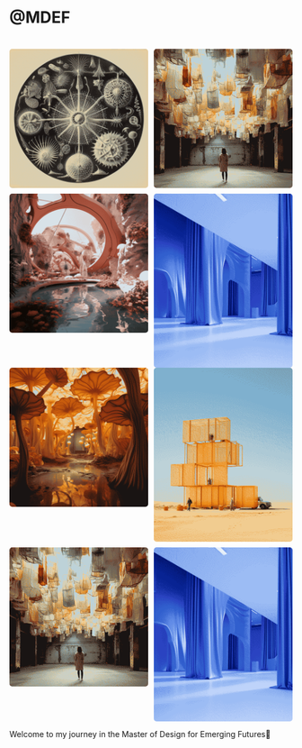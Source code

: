 # @MDEF

<div id="homepage">
  <h1 id="typewriter-text"></h1>
</div>

<!--*add images and gifs here of the build process* -->
<!-- Markdown Content -->
<div class="image-grid">
  <img src="../images/Home/dither_it_vania9117_art_out_of_radiolarian_designed_by_ernst_haeckel_ebdc631f-8812-4f22-a7bc-11acdc31c71e.png" class="grid-item" alt="Iaac">
  <img src="../images/Home/dither_it_vania9117_a_design_installation_made_up_of_waste_c240008b-c937-4ed8-bc42-794dd023ac0f.png" class="grid-item" alt="atelier project">
  <img src="../images/Home/dither_it_vania9117_imaginary_and_futuristic_design_intervention_for_clim_4c6d36dd-f1b7-4356-95c4-ce18eb68ff56.png" class="grid-item portrait-image" alt="bcn street">
  <img src="../images/Home/dither_it_vania9117_conceptual_minimalist_neofuturstic_exhibition_space_w_0f1452da-43da-4d68-8a11-f61486d07d5c.png" class="grid-item" alt="cnc">
  <!-- Add more images as needed -->
</div>

<!-- CSS Styles -->
<style>
  /* Styles for the image grid container */
  .image-grid {
    display: grid;
    grid-template-columns: repeat(2, 1fr); /* Two columns */
    /*grid-template-columns: repeat(auto-fill, minmax(200px, 1fr));*/ /*use this line of code to create a responsive grid that will place all images in one continuous row - each image will shrink accordignly*/
    grid-gap: 10px;
    /* Additional grid container styles can be added here */
  }

  /* Styles for individual grid items (images) */
  .grid-item {
    width: 100%;
    height: auto;
    object-fit: cover;
    border-radius: 5px; /* Add rounded corners to images */
    /* Additional styles for grid items can be added here */
  }
  /* Styles for portrait images */ /*apply this class to any portrait photo in a grid to crop it to landscape: class="grid-item portrait-image" */
.portrait-image {
    object-position: center middle; /* Adjust this property to control the cropping of portrait images */
  }
</style>
<!--*add images and gifs here of the build process* -->
<!-- Markdown Content -->
<div class="image-grid">
  <img src="../images/Home/dither_it_vania9117_an_imagined_art_installation_exploring_organic_psiloc_ea987261-4f57-41eb-a170-3077a56f61cf.png" class="grid-item" alt="Iaac">
  <img src="../images/Home/dither_it_vania9117_a_scupture_by_maurizio_cattelan_on_the_construction_s_2fe343f4-2779-4641-bae7-29c7311de79a.png" class="grid-item" alt="atelier project">
  <img src="../images/Home/dither_it_vania9117_a_design_installation_made_up_of_waste_c240008b-c937-4ed8-bc42-794dd023ac0f.png" class="grid-item portrait-image" alt="bcn street">
  <img src="../images/Home/dither_it_vania9117_conceptual_minimalist_neofuturstic_exhibition_space_w_0f1452da-43da-4d68-8a11-f61486d07d5c.png" class="grid-item" alt="cnc">
  <!-- Add more images as needed -->
</div>

<!-- CSS Styles -->
<style>
  /* Styles for the image grid container */
  .image-grid {
    display: grid;
    grid-template-columns: repeat(2, 1fr); /* Two columns */
    /*grid-template-columns: repeat(auto-fill, minmax(200px, 1fr));*/ /*use this line of code to create a responsive grid that will place all images in one continuous row - each image will shrink accordignly*/
    grid-gap: 10px;
    /* Additional grid container styles can be added here */
  }

  /* Styles for individual grid items (images) */
  .grid-item {
    width: 100%;
    height: auto;
    object-fit: cover;
    border-radius: 5px; /* Add rounded corners to images */
    /* Additional styles for grid items can be added here */
  }
  /* Styles for portrait images */ /*apply this class to any portrait photo in a grid to crop it to landscape: class="grid-item portrait-image" */
.portrait-image {
    object-position: center middle; /* Adjust this property to control the cropping of portrait images */
  }
</style>


Welcome to my journey in the Master of Design for Emerging Futures📓
<br>
<br>


  

